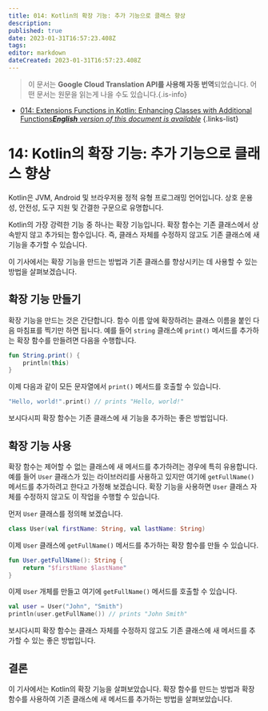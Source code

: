 ```yaml
---
title: 014: Kotlin의 확장 기능: 추가 기능으로 클래스 향상
description: 
published: true
date: 2023-01-31T16:57:23.408Z
tags: 
editor: markdown
dateCreated: 2023-01-31T16:57:23.408Z
---
```


> 이 문서는 **Google Cloud Translation API를 사용해 자동 번역**되었습니다.
어떤 문서는 원문을 읽는게 나을 수도 있습니다.{.is-info}

- [014: Extensions Functions in Kotlin: Enhancing Classes with Additional Functions***English** version of this document is available*](/en/Knowledge-base/Kotlin/Learning/014-extensions-functions-in-kotlin-enhancing-classes-with-additional-functions)
{.links-list}



# 14: Kotlin의 확장 기능: 추가 기능으로 클래스 향상

Kotlin은 JVM, Android 및 브라우저용 정적 유형 프로그래밍 언어입니다. 상호 운용성, 안전성, 도구 지원 및 간결한 구문으로 유명합니다.

Kotlin의 가장 강력한 기능 중 하나는 확장 기능입니다. 확장 함수는 기존 클래스에서 상속받지 않고 추가되는 함수입니다. 즉, 클래스 자체를 수정하지 않고도 기존 클래스에 새 기능을 추가할 수 있습니다.

이 기사에서는 확장 기능을 만드는 방법과 기존 클래스를 향상시키는 데 사용할 수 있는 방법을 살펴보겠습니다.

## 확장 기능 만들기

확장 기능을 만드는 것은 간단합니다. 함수 이름 앞에 확장하려는 클래스 이름을 붙인 다음 마침표를 찍기만 하면 됩니다. 예를 들어 `string` 클래스에 `print()` 메서드를 추가하는 확장 함수를 만들려면 다음을 수행합니다.

```kotlin
fun String.print() {
    println(this)
}
```

이제 다음과 같이 모든 문자열에서 `print()` 메서드를 호출할 수 있습니다.

```kotlin
"Hello, world!".print() // prints "Hello, world!"
```

보시다시피 확장 함수는 기존 클래스에 새 기능을 추가하는 좋은 방법입니다.

## 확장 기능 사용

확장 함수는 제어할 수 없는 클래스에 새 메서드를 추가하려는 경우에 특히 유용합니다. 예를 들어 `User` 클래스가 있는 라이브러리를 사용하고 있지만 여기에 `getFullName()` 메서드를 추가하려고 한다고 가정해 보겠습니다. 확장 기능을 사용하면 `User` 클래스 자체를 수정하지 않고도 이 작업을 수행할 수 있습니다.

먼저 `User` 클래스를 정의해 보겠습니다.

```kotlin
class User(val firstName: String, val lastName: String)
```

이제 `User` 클래스에 `getFullName()` 메서드를 추가하는 확장 함수를 만들 수 있습니다.

```kotlin
fun User.getFullName(): String {
    return "$firstName $lastName"
}
```

이제 `User` 개체를 만들고 여기에 `getFullName()` 메서드를 호출할 수 있습니다.

```kotlin
val user = User("John", "Smith")
println(user.getFullName()) // prints "John Smith"
```

보시다시피 확장 함수는 클래스 자체를 수정하지 않고도 기존 클래스에 새 메서드를 추가할 수 있는 좋은 방법입니다.

## 결론

이 기사에서는 Kotlin의 확장 기능을 살펴보았습니다. 확장 함수를 만드는 방법과 확장 함수를 사용하여 기존 클래스에 새 메서드를 추가하는 방법을 살펴보았습니다.